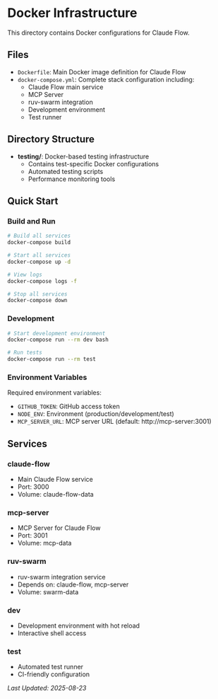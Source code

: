 # Docker Infrastructure

This directory contains Docker configurations for Claude Flow.

## Files

- `Dockerfile`: Main Docker image definition for Claude Flow
- `docker-compose.yml`: Complete stack configuration including:
  - Claude Flow main service
  - MCP Server
  - ruv-swarm integration
  - Development environment
  - Test runner

## Directory Structure

- **testing/**: Docker-based testing infrastructure
  - Contains test-specific Docker configurations
  - Automated testing scripts
  - Performance monitoring tools

## Quick Start

### Build and Run

```bash
# Build all services
docker-compose build

# Start all services
docker-compose up -d

# View logs
docker-compose logs -f

# Stop all services
docker-compose down
```

### Development

```bash
# Start development environment
docker-compose run --rm dev bash

# Run tests
docker-compose run --rm test
```

### Environment Variables

Required environment variables:
- `GITHUB_TOKEN`: GitHub access token
- `NODE_ENV`: Environment (production/development/test)
- `MCP_SERVER_URL`: MCP server URL (default: http://mcp-server:3001)

## Services

### claude-flow
- Main Claude Flow service
- Port: 3000
- Volume: claude-flow-data

### mcp-server
- MCP Server for Claude Flow
- Port: 3001
- Volume: mcp-data

### ruv-swarm
- ruv-swarm integration service
- Depends on: claude-flow, mcp-server
- Volume: swarm-data

### dev
- Development environment with hot reload
- Interactive shell access

### test
- Automated test runner
- CI-friendly configuration

*Last Updated: 2025-08-23*
